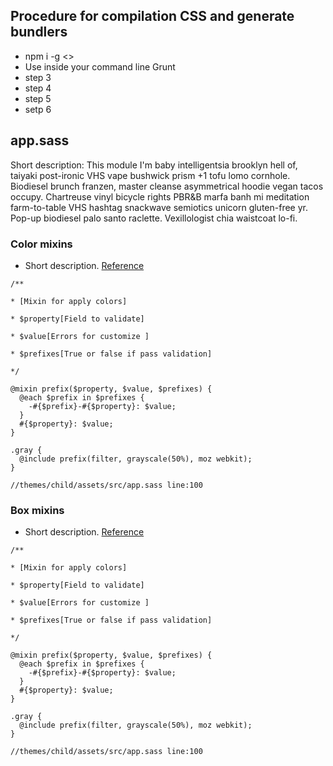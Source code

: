 ## Procedure for compilation CSS and generate bundlers
- npm i -g <>
- Use inside your command line Grunt
- step 3
- step 4
- step 5
- setp 6

## app.sass

Short description: This module I'm baby intelligentsia brooklyn hell of, taiyaki post-ironic VHS vape bushwick prism +1 tofu lomo cornhole. Biodiesel brunch franzen, master cleanse asymmetrical hoodie vegan tacos occupy. Chartreuse vinyl bicycle rights PBR&B marfa banh mi meditation farm-to-table VHS hashtag snackwave semiotics unicorn gluten-free yr. Pop-up biodiesel palo santo raclette. Vexillologist chia waistcoat lo-fi.

### Color mixins
- Short description. [Reference](https://devdocs.prestashop.com/1.7/webservice/tutorials/creating-access/)

```
/**

* [Mixin for apply colors]

* $property[Field to validate]

* $value[Errors for customize ]

* $prefixes[True or false if pass validation]

*/

@mixin prefix($property, $value, $prefixes) {
  @each $prefix in $prefixes {
    -#{$prefix}-#{$property}: $value;
  }
  #{$property}: $value;
}

.gray {
  @include prefix(filter, grayscale(50%), moz webkit);
}

//themes/child/assets/src/app.sass line:100

```

### Box mixins
- Short description. [Reference](https://devdocs.prestashop.com/1.7/webservice/tutorials/creating-access/)

```
/**

* [Mixin for apply colors]

* $property[Field to validate]

* $value[Errors for customize ]

* $prefixes[True or false if pass validation]

*/

@mixin prefix($property, $value, $prefixes) {
  @each $prefix in $prefixes {
    -#{$prefix}-#{$property}: $value;
  }
  #{$property}: $value;
}

.gray {
  @include prefix(filter, grayscale(50%), moz webkit);
}

//themes/child/assets/src/app.sass line:100

```












